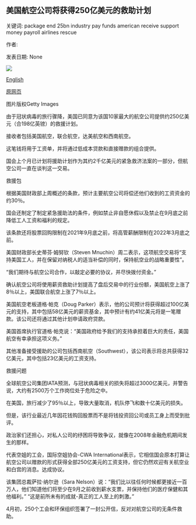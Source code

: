 ## 美国航空公司将获得250亿美元的救助计划

关键词: package end 25bn industry pay funds american receive support money payroll airlines rescue

作者: 

发表日期: None

![](https://ichef.bbci.co.uk/news/1024/branded_news/12B7C/production/_111786667_americanairlinesplane.jpg)

[English](US%20airlines%20to%20receive%20%2425bn%20rescue%20package.md)

[原网页](https://www.bbc.com/news/business-52288860)

图片版权Getty Images

由于冠状病毒的旅行骤降，美国已同意为该国10家最大的航空公司提供约250亿美元（合198亿英镑）的救援计划。

接收者包括美国航空，联合航空，达美航空和西南航空。

这笔钱将用于工资单，并将通过低成本贷款和直接赠款的组合提供。

国会上个月已计划将援助计划作为其约2千亿美元的紧急救济法案的一部分，但航空公司一直在谈判这一交易。

救援包

根据美国财政部上周概述的条款，预计主要航空公司将偿还他们收到的工资资金的约30％。

国会还制定了制定紧急援助法的条件，例如禁止非自愿休假以及禁止在9月底之前降低工人工资和福利的规定。

该条款还将股票回购限制在2021年9月底之前，将高管薪酬限制在2022年3月底之前。

美国财政部长史蒂芬·姆努钦（Steven Mnuchin）周二表示，这项航空交易将“支持美国工人，并在保留对纳税人的适当补偿的同时，保持航空业的战略重要性”。

“我们期待与航空公司合作，以敲定必要的协议，并尽快拨付资金。”

确认航空公司将使用薪资救助计划提高了盘后交易中的行业份额，美国航空上涨了8％以上，美国联合航空上涨了7％以上。

美国航空老板道格·帕克（Doug Parker）表示，他的公司预计将获得超过100亿美元的支持，其中包括58亿美元的薪资基金，其中预计有约41亿美元将是一笔赠款。该公司还将通过其他计划申请政府贷款。

美国首席执行官道格·帕克说：“美国政府给予我们的支持承担着巨大的责任，美国航空有幸承担这项义务。”

其他准备接受援助的公司包括西南航空（Southwest），该公司表示将总共获得32亿美元，其中包括23亿美元的工资支持。

救援问题

全球航空公司集团IATA预测，与冠状病毒相关的损失将超过3000亿美元，并警告说，大约有2500万个工作岗位处于危险之中。

在美国，旅行减少了95％以上，导致大量取消，机队停飞和数十亿美元的损失。

但是，该行业最近几年因花钱购回股票而不是将钱投资回公司或员工身上而受到批评。

政治家们还担心，对私人公司的纾困将导致争议，就像在2008年金融危机期间发生的那样。

代表空姐的工会，国际空姐协会-CWA International表示，它相信国会原本打算让航空公司以赠款的形式获得全部250亿美元的工资支持，但它仍然欢迎有关航空业和白宫的消息。达成协议。

该集团总裁萨拉·纳尔逊（Sara Nelson）说：“我们比以往任何时候都更接近一百万人，他们知道他们将至少在9月之前收到薪水支票，并保持他们的医疗保健和其他福利。” “这是前所未有的成就-真正的工人至上的刺激。”

4月初，250个工会和环保组织签署了一封公开信，反对对航空公司的无条件救助。